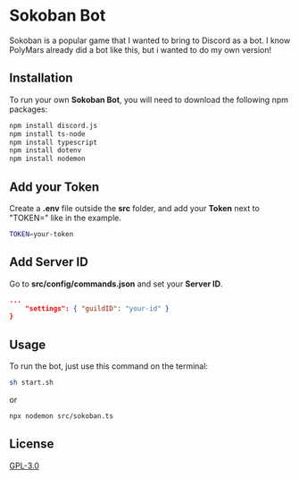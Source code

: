 # Sokoban Bot

Sokoban is a popular game that I wanted to bring to Discord as a bot. I know PolyMars already did a bot like this, but i wanted to do my own version!

## Installation

To run your own **Sokoban Bot**, you will need to download the following npm packages:

```bash
npm install discord.js
npm install ts-node
npm install typescript
npm install dotenv
npm install nodemon
```

## Add your Token

Create a **.env** file outside the **src** folder, and add your **Token** next to "TOKEN=" like in the example.

```bash
TOKEN=your-token
```

## Add Server ID

Go to **src/config/commands.json** and set your **Server ID**.

```json
...
    "settings": { "guildID": "your-id" }
}
```

## Usage

To run the bot, just use this command on the terminal:

```bash
sh start.sh
```
or
```bash
npx nodemon src/sokoban.ts
```

## License
[GPL-3.0](https://choosealicense.com/licenses/gpl-3.0/)